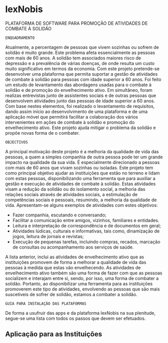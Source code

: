 # lexNobis
PLATAFORMA DE SOFTWARE PARA PROMOÇÃO DE ATIVIDADES DE COMBATE À SOLIDÃO

 	ENQUADRAMENTO
 Atualmente, a percentagem de pessoas que vivem sozinhas ou sofrem de solidão é muito grande. Este problema afeta essencialmente as pessoas com mais de 60 anos. A solidão tem associados maiores risco de depressão e a prevalência de várias doenças, de onde resulta um custo muito significativo em termos da economia. Com este projeto pretende-se desenvolver uma plataforma que permita suportar a gestão de atividades de combate à solidão para pessoas com idade superior a 60 anos. Foi feito um estudo de levantamento das abordagens usadas para o combate à solidão e de promoção do envelhecimento ativo. Em simultâneo, foram realizas entrevistas junto de assistentes sociais e de outras pessoas que desenvolvem atividades junto das pessoas de idade superior a 60 anos. Com base nestes elementos, foi realizado o levantamento de requisitos, dando assim início ao desenvolvimento de uma plataforma e de uma aplicação móvel que permitirá facilitar a colaboração dos vários intervenientes em ações de combate à solidão e promoção do envelhecimento ativo. Este projeto ajuda mitigar o problema da solidão e propõe novas forma de o combater.

 	OBJECTIVOS
 A principal motivação deste projeto é a melhoria da qualidade de vida das pessoas, a quem a simples companhia de outra pessoa pode ter um grande impacto na qualidade da sua vida. É especialmente direcionado a pessoas com mais de 60 anos que vivam sozinhas ou isoladas. Este projeto tem como principal objetivo ajudar as instituições que estão no terreno e lidam com estas pessoas, disponibilizando uma ferramenta que para auxiliar a gestão e execução de atividades de combate à solidão. Estas atividades visam a redução da solidão ou do isolamento social, a melhoria das relações sociais através de atividades sociais, a estimulação de competências sociais e pessoais, resumindo, a melhoria da qualidade de vida. Apresentam-se alguns exemplos de atividades com estes objetivos:
   *	Fazer companhia, escutando e conversando;
   *	Facilitar a comunicação entre amigos, vizinhos, familiares e entidades.
   *	Leitura e interpretação de correspondência e de documentos em geral;
   *	Atividades lúdicas, culturais e informativas, tais como, dinamização de jogos, leitura de jornais e revistas;
   *	Execução de pequenas tarefas, incluindo compras, recados, marcação de consultas ou acompanhamento aos serviços de saúde.
   
 A lista anterior, inclui as atividades de envelhecimento ativo que as instituições promovem de forma a melhorar a qualidade de vida das pessoas à medida que estas vão envelhecendo. As atividades de envelhecimento ativo também são uma forma de fazer com que as pessoas socializem e interajam entre si, sendo, por isso, uma forma de combater a solidão. Portanto, ao disponibilizar uma ferramenta para as instituições promoverem este tipo de atividades, envolvendo as pessoas que são mais suscetíveis de sofrer de solidão, estamos a combater a solidão.
 
  	GUIA PARA INSTALAÇÃO DAS PLATAFORMAS

De forma a usufruir das apps e da plataforma lexNobis na sua plenitude, segue-se uma lista com todos os passos que devem ser efetuados.

## Aplicação para as Instituições

